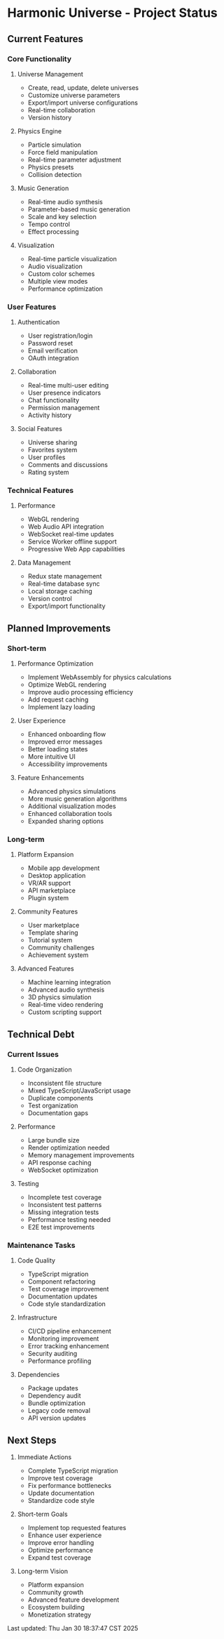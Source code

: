 # Harmonic Universe - Project Status

## Current Features

### Core Functionality
1. Universe Management
   - Create, read, update, delete universes
   - Customize universe parameters
   - Export/import universe configurations
   - Real-time collaboration
   - Version history

2. Physics Engine
   - Particle simulation
   - Force field manipulation
   - Real-time parameter adjustment
   - Physics presets
   - Collision detection

3. Music Generation
   - Real-time audio synthesis
   - Parameter-based music generation
   - Scale and key selection
   - Tempo control
   - Effect processing

4. Visualization
   - Real-time particle visualization
   - Audio visualization
   - Custom color schemes
   - Multiple view modes
   - Performance optimization

### User Features
1. Authentication
   - User registration/login
   - Password reset
   - Email verification
   - OAuth integration

2. Collaboration
   - Real-time multi-user editing
   - User presence indicators
   - Chat functionality
   - Permission management
   - Activity history

3. Social Features
   - Universe sharing
   - Favorites system
   - User profiles
   - Comments and discussions
   - Rating system

### Technical Features
1. Performance
   - WebGL rendering
   - Web Audio API integration
   - WebSocket real-time updates
   - Service Worker offline support
   - Progressive Web App capabilities

2. Data Management
   - Redux state management
   - Real-time database sync
   - Local storage caching
   - Version control
   - Export/import functionality

## Planned Improvements

### Short-term
1. Performance Optimization
   - Implement WebAssembly for physics calculations
   - Optimize WebGL rendering
   - Improve audio processing efficiency
   - Add request caching
   - Implement lazy loading

2. User Experience
   - Enhanced onboarding flow
   - Improved error messages
   - Better loading states
   - More intuitive UI
   - Accessibility improvements

3. Feature Enhancements
   - Advanced physics simulations
   - More music generation algorithms
   - Additional visualization modes
   - Enhanced collaboration tools
   - Expanded sharing options

### Long-term
1. Platform Expansion
   - Mobile app development
   - Desktop application
   - VR/AR support
   - API marketplace
   - Plugin system

2. Community Features
   - User marketplace
   - Template sharing
   - Tutorial system
   - Community challenges
   - Achievement system

3. Advanced Features
   - Machine learning integration
   - Advanced audio synthesis
   - 3D physics simulation
   - Real-time video rendering
   - Custom scripting support

## Technical Debt

### Current Issues
1. Code Organization
   - Inconsistent file structure
   - Mixed TypeScript/JavaScript usage
   - Duplicate components
   - Test organization
   - Documentation gaps

2. Performance
   - Large bundle size
   - Render optimization needed
   - Memory management improvements
   - API response caching
   - WebSocket optimization

3. Testing
   - Incomplete test coverage
   - Inconsistent test patterns
   - Missing integration tests
   - Performance testing needed
   - E2E test improvements

### Maintenance Tasks
1. Code Quality
   - TypeScript migration
   - Component refactoring
   - Test coverage improvement
   - Documentation updates
   - Code style standardization

2. Infrastructure
   - CI/CD pipeline enhancement
   - Monitoring improvement
   - Error tracking enhancement
   - Security auditing
   - Performance profiling

3. Dependencies
   - Package updates
   - Dependency audit
   - Bundle optimization
   - Legacy code removal
   - API version updates

## Next Steps
1. Immediate Actions
   - Complete TypeScript migration
   - Improve test coverage
   - Fix performance bottlenecks
   - Update documentation
   - Standardize code style

2. Short-term Goals
   - Implement top requested features
   - Enhance user experience
   - Improve error handling
   - Optimize performance
   - Expand test coverage

3. Long-term Vision
   - Platform expansion
   - Community growth
   - Advanced feature development
   - Ecosystem building
   - Monetization strategy

Last updated: Thu Jan 30 18:37:47 CST 2025
